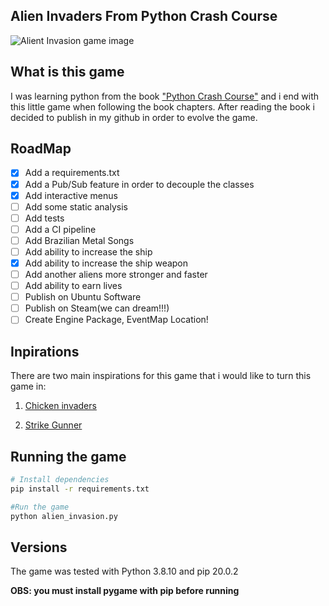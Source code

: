 ## Alien Invaders From Python Crash Course

![Alient Invasion game image](http://l30.space/storage/general/alien_invaders.png)

## What is this game

I was learning python from the book ["Python Crash Course"](https://www.amazon.com.br/Python-Crash-Course-Eric-Matthes/dp/1593279280/) and i end with this little game when following the book chapters. After reading the book i decided to publish in my github in order to evolve the game.

## RoadMap

- [x] Add a requirements.txt
- [x] Add a Pub/Sub feature in order to decouple the classes
- [x] Add interactive menus
- [ ] Add some static analysis
- [ ] Add tests
- [ ] Add a CI pipeline
- [ ] Add Brazilian Metal Songs
- [ ] Add ability to increase the ship
- [x] Add ability to increase the ship weapon
- [ ] Add another aliens more stronger and faster
- [ ] Add ability to earn lives
- [ ] Publish on Ubuntu Software
- [ ] Publish on Steam(we can dream!!!)
- [ ] Create Engine Package, EventMap Location!

## Inpirations

There are two main inspirations for this game that i would like to turn this game in:

1. [Chicken invaders](https://www.youtube.com/watch?v=jM0v4VemWu8)

2. [Strike Gunner](https://www.youtube.com/watch?v=Ay6132F5pcw)

## Running the game

```sh
# Install dependencies
pip install -r requirements.txt

#Run the game
python alien_invasion.py
```

## Versions

The game was tested with Python 3.8.10 and pip 20.0.2

**OBS: you must install pygame with pip before running**